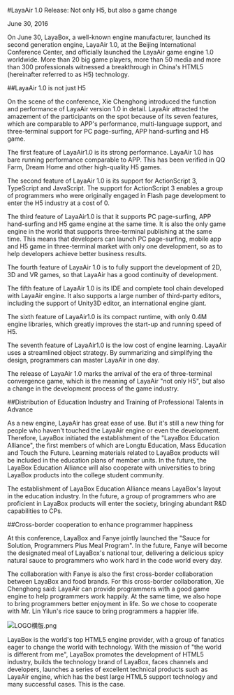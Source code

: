 #LayaAir 1.0 Release: Not only H5, but also a game change

June 30, 2016

On June 30, LayaBox, a well-known engine manufacturer, launched its second generation engine, LayaAir 1.0, at the Beijing International Conference Center, and officially launched the LayaAir game engine 1.0 worldwide. More than 20 big game players, more than 50 media and more than 300 professionals witnessed a breakthrough in China's HTML5 (hereinafter referred to as H5) technology.

##LayaAir 1.0 is not just H5



On the scene of the conference, Xie Chenghong introduced the function and performance of LayaAir version 1.0 in detail. LayaAir attracted the amazement of the participants on the spot because of its seven features, which are comparable to APP's performance, multi-language support, and three-terminal support for PC page-surfing, APP hand-surfing and H5 game.

The first feature of LayaAir1.0 is its strong performance. LayaAir 1.0 has bare running performance comparable to APP. This has been verified in QQ Farm, Dream Home and other high-quality H5 games.

The second feature of LayaAir 1.0 is its support for ActionScript 3, TypeScript and JavaScript. The support for ActionScript 3 enables a group of programmers who were originally engaged in Flash page development to enter the H5 industry at a cost of 0.

The third feature of LayaAir1.0 is that it supports PC page-surfing, APP hand-surfing and H5 game engine at the same time. It is also the only game engine in the world that supports three-terminal publishing at the same time. This means that developers can launch PC page-surfing, mobile app and H5 game in three-terminal market with only one development, so as to help developers achieve better business results.

The fourth feature of LayaAir 1.0 is to fully support the development of 2D, 3D and VR games, so that LayaAir has a good continuity of development.

The fifth feature of LayaAir 1.0 is its IDE and complete tool chain developed with LayaAir engine. It also supports a large number of third-party editors, including the support of Unity3D editor, an international engine giant.

The sixth feature of LayaAir1.0 is its compact runtime, with only 0.4M engine libraries, which greatly improves the start-up and running speed of H5.

The seventh feature of LayaAir1.0 is the low cost of engine learning. LayaAir uses a streamlined object strategy. By summarizing and simplifying the design, programmers can master LayaAir in one day.

The release of LayaAir 1.0 marks the arrival of the era of three-terminal convergence game, which is the meaning of LayaAir "not only H5", but also a change in the development process of the game industry.



 



##Distribution of Education Industry and Training of Professional Talents in Advance

As a new engine, LayaAir has great ease of use. But it's still a new thing for people who haven't touched the LayaAir engine or even the development. Therefore, LayaBox initiated the establishment of the "LayaBox Education Alliance", the first members of which are Longtu Education, Mass Education and Touch the Future. Learning materials related to LayaBox products will be included in the education plans of member units. In the future, the LayaBox Education Alliance will also cooperate with universities to bring LayaBox products into the college student community.

The establishment of LayaBox Education Alliance means LayaBox's layout in the education industry. In the future, a group of programmers who are proficient in LayaBox products will enter the society, bringing abundant R&D capabilities to CPs.



 



##Cross-border cooperation to enhance programmer happiness

At this conference, LayaBox and Fanye jointly launched the "Sauce for Solution, Programmers Plus Meal Program". In the future, Fanye will become the designated meal of LayaBox's national tour, delivering a delicious spicy natural sauce to programmers who work hard in the code world every day.

The collaboration with Fanye is also the first cross-border collaboration between LayaBox and food brands. For this cross-border collaboration, Xie Chenghong said: LayaAir can provide programmers with a good game engine to help programmers work happily. At the same time, we also hope to bring programmers better enjoyment in life. So we chose to cooperate with Mr. Lin Yilun's rice sauce to bring programmers a happier life.

![LOGO横版.png](http://www.layabox.com/uploadfile/image/20160702/1467426054315572.png)

LayaBox is the world's top HTML5 engine provider, with a group of fanatics eager to change the world with technology. With the mission of "the world is different from me", LayaBox promotes the development of HTML5 industry, builds the technology brand of LayaBox, faces channels and developers, launches a series of excellent technical products such as LayaAir engine, which has the best large HTML5 support technology and many successful cases. This is the case.


 